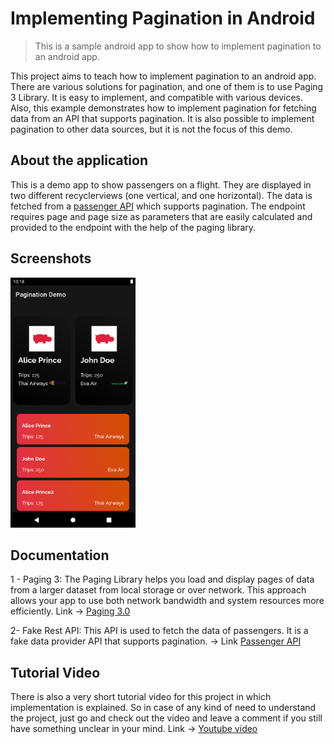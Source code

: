 # Implementing Pagination in Android
> This is a sample android app to show how to implement pagination to an android app.

This project aims to teach how to implement pagination to an android app. There are various solutions for pagination, and one of them is to use Paging 3 Library. It is easy to implement, and compatible with various devices. Also, this example demonstrates how to implement pagination for fetching data from an API that supports pagination. It is also possible to implement pagination to other data sources, but it is not the focus of this demo.

## About the application
This is a demo app to show passengers on a flight. They are displayed in two different recyclerviews (one vertical, and one horizontal). The data is fetched from a [passenger API][api] which supports pagination. The endpoint requires page and page size as parameters that are easily calculated and provided to the endpoint with the help of the paging library.

## Screenshots
<div style="display: inline-block;">
  <img src="images/screenshot1.png" width="200" height="400">
</div>

## Documentation
1 - Paging 3: The Paging Library helps you load and display pages of data from a larger dataset from local storage or over network. This approach allows your app to use both network bandwidth and system resources more efficiently. Link -> [Paging 3.0][paging]

2- Fake Rest API: This API is used to fetch the data of passengers. It is a fake data provider API that supports pagination. -> Link [Passenger API][api]


## Tutorial Video
There is also a very short tutorial video for this project in which implementation is explained.
So in case of any kind of need to understand the project, just go and check out the video and leave a comment if you still have something unclear in your mind.
Link -> [Youtube video][youtube]

<!-- Markdown link & img dfn's -->
[paging]: https://developer.android.com/topic/libraries/architecture/paging/v3-overview
[api]: https://www.instantwebtools.net/fake-rest-api
[youtube]: https://www.youtube.com
